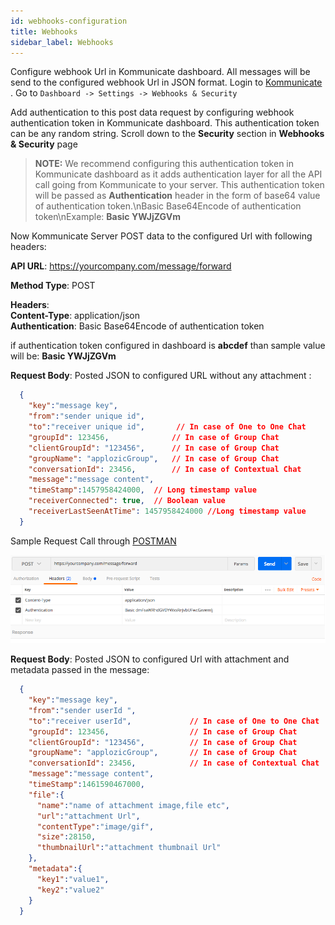 ```yaml
---
id: webhooks-configuration
title: Webhooks
sidebar_label: Webhooks
---
```

Configure webhook Url  in Kommunicate dashboard. All messages will be send to the configured webhook Url in JSON format.
 Login to [Kommunicate ](https://www.kommunicate.io).
Go to `Dashboard -> Settings -> Webhooks & Security`

Add authentication to this post data request by configuring webhook authentication token in Kommunicate dashboard. This authentication token can be any random string.
Scroll down to the **Security** section in **Webhooks & Security** page

> **NOTE:** We recommend configuring this authentication token in Kommunicate dashboard as it adds authentication layer for all the API call going from Kommunicate to your server. This authentication token will be passed as **Authentication**  header in the form of base64 value of authentication token.\nBasic Base64Encode of authentication token\nExample: **Basic YWJjZGVm**

Now Kommunicate Server POST data to the configured Url with following headers:

**API URL**:  https://yourcompany.com/message/forward

**Method Type**: POST

**Headers**: <br>
**Content-Type**:  application/json<br>
**Authentication**:  Basic Base64Encode of authentication token

if authentication token configured in dashboard is **abcdef** than sample value will be:
**Basic YWJjZGVm**

**Request Body**:  Posted JSON to configured URL without any attachment :
```json
  {
    "key":"message key",
    "from":"sender unique id",
    "to":"receiver unique id",       // In case of One to One Chat
    "groupId": 123456,              // In case of Group Chat
    "clientGroupId": "123456",      // In case of Group Chat
    "groupName": "applozicGroup",   // In case of Group Chat
    "conversationId": 23456,        // In case of Contextual Chat
    "message":"message content",
    "timeStamp":1457958424000,  // Long timestamp value
    "receiverConnected": true,  // Boolean value
    "receiverLastSeenAtTime": 1457958424000 //Long timestamp value
  }
```

Sample Request Call through [POSTMAN](https://chrome.google.com/webstore/detail/postman/fhbjgbiflinjbdggehcddcbncdddomop?hl=en)

![webhooks-configuration-postman-screenshot.png](assets/webhooks-configuration-postman-screenshot.png)


**Request Body**: Posted JSON to configured Url with attachment and metadata passed in the message:
```json
  {  
    "key":"message key",
    "from":"sender userId ",
    "to":"receiver userId",             // In case of One to One Chat
    "groupId": 123456,                  // In case of Group Chat
    "clientGroupId": "123456",          // In case of Group Chat
    "groupName": "applozicGroup",       // In case of Group Chat
    "conversationId": 23456,            // In case of Contextual Chat
    "message":"message content",
    "timeStamp":1461590467000,
    "file":{  
      "name":"name of attachment image,file etc",
      "url":"attachment Url",
      "contentType":"image/gif",
      "size":28150,
      "thumbnailUrl":"attachment thumbnail Url"
    },
    "metadata":{
      "key1":"value1",
      "key2":"value2"
    }
  }
```